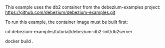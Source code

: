 This example uses the db2 container from the debezium-examples project: https://github.com/debezium/debezium-examples.git

To run this example, the container image must be built first: 

cd debezium-examples/tutorial/debezium-db2-init/db2server

docker build .


